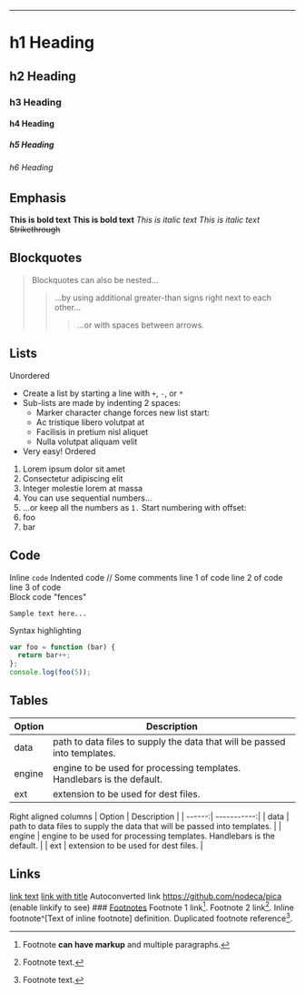 --- 
# h1 Heading 
## h2 Heading 
### h3 Heading 
#### h4 Heading 
##### h5 Heading 
###### h6 Heading 
## Emphasis 
**This is bold text** 
__This is bold text__ 
*This is italic text*
_This is italic text_
~~Strikethrough~~
## Blockquotes
> Blockquotes can also be nested...
>> ...by using additional greater-than signs right next to each other...
>>> ...or with spaces between arrows.
## Lists  
Unordered 
+ Create a list by starting a line with `+`, `-`, or `*`
+ Sub-lists are made by indenting 2 spaces:
  - Marker character change forces new list start:
  * Ac tristique libero volutpat at
  + Facilisis in pretium nisl aliquet
  - Nulla volutpat aliquam velit
+ Very easy!
Ordered
1. Lorem ipsum dolor sit amet
2. Consectetur adipiscing elit
3. Integer molestie lorem at massa
1. You can use sequential numbers...
1. ...or keep all the numbers as `1.`
Start numbering with offset:
57. foo
1. bar
## Code 
Inline `code` 
Indented code 
  // Some comments 
  line 1 of code 
  line 2 of code 
  line 3 of code  
Block code "fences" 
``` 
Sample text here...
```
Syntax highlighting 
``` js 
var foo = function (bar) {
  return bar++;
};
console.log(foo(5));
```
## Tables 
| Option | Description | 
| ------ | ----------- | 
| data   | path to data files to supply the data that will be passed into templates. | 
| engine | engine to be used for processing templates. Handlebars is the default. | 
| ext    | extension to be used for dest files. | 
Right aligned columns
| Option | Description | 
| ------:| -----------:| 
| data   | path to data files to supply the data that will be passed into templates. | 
| engine | engine to be used for processing templates. Handlebars is the default. | 
| ext    | extension to be used for dest files. | 
## Links 
[link text](http://dev.nodeca.com) 
[link with title](http://nodeca.github.io/pica/demo/ "title text!") Autoconverted link https://github.com/nodeca/pica (enable linkify to see) ### [Footnotes](https://github.com/markdown-it/markdown-it-footnote) Footnote 1 link[^first]. 
Footnote 2 link[^second]. 
Inline footnote^[Text of inline footnote] definition. 
Duplicated footnote reference[^second]. 
[^first]: Footnote **can have markup** 
 and multiple paragraphs. 
[^second]: Footnote text. 
